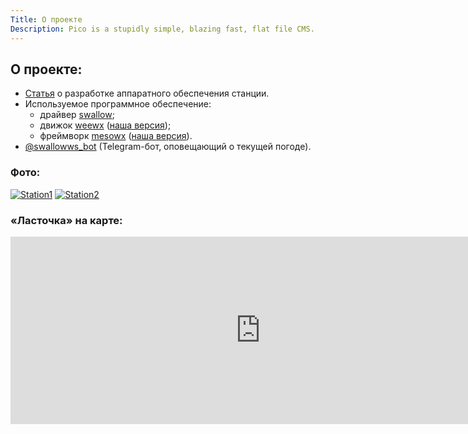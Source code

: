 ```yaml
---
Title: О проекте
Description: Pico is a stupidly simple, blazing fast, flat file CMS.
---
```


## О проекте:

* [Статья](https://geektimes.ru/post/267086/) о разработке аппаратного обеспечения станции.
* Используемое программное обеспечение: 
  * драйвер [swallow](https://github.com/approximatenumber/swallow_meteostation/blob/master/weewx/bin/weewx/drivers/swallow.py);
  * движок [weewx](weewx.com) ([наша версия](https://github.com/approximatenumber/swallow_meteostation/tree/master/weewx));
  * фреймворк [mesowx](https://bitbucket.org/lirpa/mesowx) ([наша версия](https://github.com/approximatenumber/swallow_meteostation/tree/master/web)).
* [@swallowws_bot](https://telegram.me/swallowws_bot) (Telegram-бот, оповещающий о текущей погоде).

### Фото:

[![Station1](files/station1_small.jpg)](files/station1.jpg)
[![Station2](files/station2_small.jpg)](files/station2.jpg)


### «Ласточка» на карте:

<iframe src="https://www.google.com/maps/embed?pb=!1m18!1m12!1m3!1d1994.8394661959699!2d30.324977315970152!3d60.001155664016046!2m3!1f0!2f0!3f0!3m2!1i1024!2i768!4f13.1!3m3!1m2!1s0x4696347562d60811%3A0x8d6704182c27738!2z0L_RgC4g0K3QvdCz0LXQu9GM0YHQsCwgMTbQu9C40YLQkNC6Miwg0KHQsNC90LrRgi3Qn9C10YLQtdGA0LHRg9GA0LMsIDE5NDE1Ng!5e0!3m2!1sru!2sru!4v1477656806606" width="800" height="300" frameborder="0" style="border:0" allowfullscreen></iframe>

